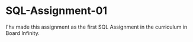 # SQL-Assignment-01

I'hv made this assignment as the first SQL Assignment in the curriculum in Board Infinity.
